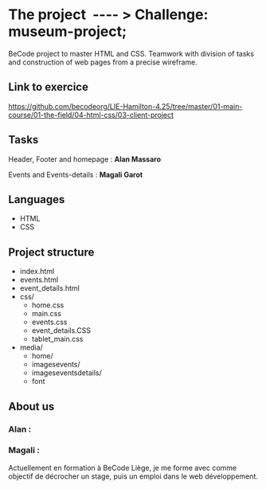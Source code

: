 # The project  ---- > Challenge: museum-project;

BeCode project to master HTML and CSS. 
Teamwork with division of tasks and construction of web pages from a precise wireframe.

## Link to exercice
https://github.com/becodeorg/LIE-Hamilton-4.25/tree/master/01-main-course/01-the-field/04-html-css/03-client-project

## Tasks

Header, Footer and homepage : **Alan Massaro**

Events and Events-details : **Magali Garot**

## Languages 
* HTML
* CSS

## Project structure

* index.html
* events.html
* event_details.html
* css/
   * home.css
   * main.css
   * events.css
   * event_details.CSS
   * tablet_main.css
* media/
  * home/
  * imagesevents/
  * imageseventsdetails/
  * font


## About us

### Alan :

### Magali :
Actuellement en formation à BeCode Liège, je me forme avec comme objectif de décrocher un stage, puis un emploi dans le web développement. 

